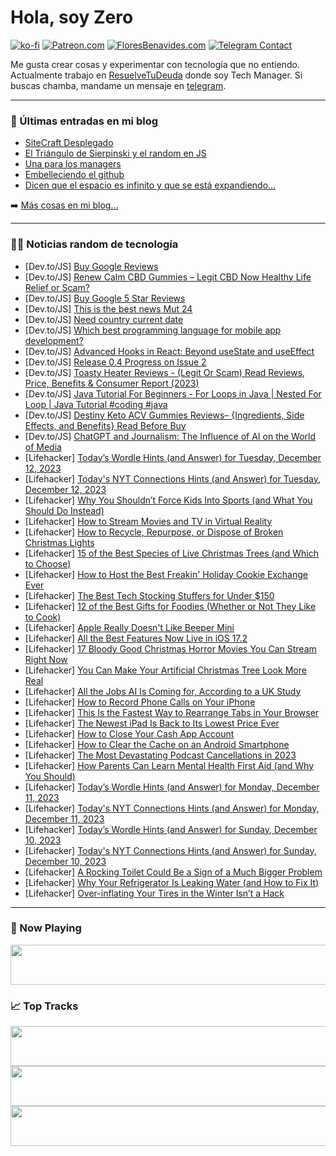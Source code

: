 # Hola, soy Zero

[![ko-fi](https://ko-fi.com/img/githubbutton_sm.svg)](https://ko-fi.com/J3J4N0LUK)
[![Patreon.com](https://img.shields.io/endpoint.svg?url=https%3A%2F%2Fshieldsio-patreon.vercel.app%2Fapi%3Fusername%3Dzerodragon%26type%3Dpatrons&style=for-the-badge)](https://patreon.com/zerodragon)
[![FloresBenavides.com](https://img.shields.io/website?down_message=oops&label=MiBlog&style=for-the-badge&up_message=online&url=https%3A%2F%2Ffloresbenavides.com)](https://floresbenavides.com)
[![Telegram Contact](https://img.shields.io/badge/escr%C3%ADbeme-ZeroDragon-%2326A5E4?style=for-the-badge&logo=telegram)](https://t.me/zerodragon)

Me gusta crear cosas y experimentar con tecnología que no entiendo.
Actualmente trabajo en [ResuelveTuDeuda](http://github.com/resuelve) donde soy Tech Manager.
Si buscas chamba, mandame un mensaje en [telegram](https://t.me/zerodragon).

---

### 📕 Últimas entradas en mi blog
<!-- BLOG-POST-LIST:START -->
- [SiteCraft Desplegado](https://floresbenavides.com/sitecraft-desplegado/)
- [El Triángulo de Sierpinski y el random en JS](https://floresbenavides.com/el-triangulo-de-sierpinski-y-el-random-en-js/)
- [Una para los managers](https://floresbenavides.com/una-para-los-managers/)
- [Embelleciendo el github](https://floresbenavides.com/embelleciendo-el-github/)
- [Dicen que el espacio es infinito y que se está expandiendo…](https://floresbenavides.com/dicen-que-el-espacio-es-infinito-y-que-se-esta-expandiendo/)
<!-- BLOG-POST-LIST:END -->

➡️ [Más cosas en mi blog...](https://floresbenavides.com)

---

### 👨‍💻 Noticias random de tecnología
<!-- TECH-POSTS:START -->
- [Dev.to/JS] [Buy Google Reviews](https://dev.to/vijefo9443/buy-google-reviews-4b68)
- [Dev.to/JS] [Renew Calm CBD Gummies – Legit CBD Now Healthy Life Relief or Scam?](https://dev.to/hensalbesdonald/renew-calm-cbd-gummies-legit-cbd-now-healthy-life-relief-or-scam-n1k)
- [Dev.to/JS] [Buy Google 5 Star Reviews](https://dev.to/vijefo9443/buy-google-5-star-reviews-2gj)
- [Dev.to/JS] [This is the best news Mut 24](https://dev.to/yangxuebao/this-is-the-best-news-mut-24-29i2)
- [Dev.to/JS] [Need country current date](https://dev.to/nitin41/need-country-current-date-2p4k)
- [Dev.to/JS] [Which best programming language for mobile app development?](https://dev.to/lenina59400/which-best-programming-language-for-mobile-app-development-49op)
- [Dev.to/JS] [Advanced Hooks in React: Beyond useState and useEffect](https://dev.to/krentrox/advanced-hooks-in-react-beyond-usestate-and-useeffect-1mhk)
- [Dev.to/JS] [Release 0.4 Progress on Issue 2](https://dev.to/bhmistry/release-04-progress-on-issue-2-42ff)
- [Dev.to/JS] [Toasty Heater Reviews - &lpar;Legit Or Scam&rpar; Read Reviews, Price, Benefits &amp; Consumer Report &lpar;2023&rpar;](https://dev.to/wsakhswa/toasty-heater-reviews-legit-or-scam-read-reviews-price-benefits-consumer-report-2023-4al9)
- [Dev.to/JS] [Java Tutorial For Beginners - For Loops in Java | Nested For Loop | Java Tutorial #coding #java](https://dev.to/codingmadeeasy/java-tutorial-for-beginners-for-loops-in-java-nested-for-loop-java-tutorial-coding-java-2l7d)
- [Dev.to/JS] [Destiny Keto ACV Gummies Reviews– {Ingredients, Side Effects, and Benefits} Read Before Buy](https://dev.to/destinyketoacvg/destiny-keto-acv-gummies-reviews-ingredients-side-effects-and-benefits-read-before-buy-42np)
- [Dev.to/JS] [ChatGPT and Journalism: The Influence of AI on the World of Media](https://dev.to/omnathdubeyofficial/chatgpt-and-journalism-the-influence-of-ai-on-the-world-of-media-13ho)
- [Lifehacker] [Today’s Wordle Hints &lpar;and Answer&rpar; for Tuesday, December 12, 2023](https://lifehacker.com/entertainment/wordle-answer-today-december-12-2023)
- [Lifehacker] [Today&#39;s NYT Connections Hints &lpar;and Answer&rpar; for Tuesday, December 12, 2023](https://lifehacker.com/entertainment/nyt-connections-answer-today-december-12-2023)
- [Lifehacker] [Why You Shouldn’t Force Kids Into Sports &lpar;and What You Should Do Instead&rpar;](https://lifehacker.com/family/why-you-shouldnt-force-kids-into-sports)
- [Lifehacker] [How to Stream Movies and TV in Virtual Reality](https://lifehacker.com/how-to-stream-movies-and-tv-in-virtual-reality-1848340674)
- [Lifehacker] [How to Recycle, Repurpose, or Dispose of Broken Christmas Lights](https://lifehacker.com/home/how-to-recycle-christmas-lights)
- [Lifehacker] [15 of the Best Species of Live Christmas Trees &lpar;and Which to Choose&rpar;](https://lifehacker.com/home/the-best-species-of-live-christmas-trees-and-which-to-choose)
- [Lifehacker] [How to Host the Best Freakin&#39; Holiday Cookie Exchange Ever](https://lifehacker.com/host-the-best-freakin-holiday-cookie-exchange-ever-1849883109)
- [Lifehacker] [The Best Tech Stocking Stuffers for Under $150](https://lifehacker.com/tech/best-tech-stocking-stuffer-deals)
- [Lifehacker] [12 of the Best Gifts for Foodies &lpar;Whether or Not They Like to Cook&rpar;](https://lifehacker.com/food-drink/best-gifts-for-foodies)
- [Lifehacker] [Apple Really Doesn&#39;t Like Beeper Mini](https://lifehacker.com/tech/beeper-mini-imessage-on-android-app)
- [Lifehacker] [All the Best Features Now Live in iOS 17.2](https://lifehacker.com/new-features-in-ios-17-2-1850964155)
- [Lifehacker] [17 Bloody Good Christmas Horror Movies You Can Stream Right Now](https://lifehacker.com/entertainment/best-christmas-horror-movies-streaming)
- [Lifehacker] [You Can Make Your Artificial Christmas Tree Look More Real](https://lifehacker.com/home/make-fake-christmas-tree-look-real)
- [Lifehacker] [All the Jobs AI Is Coming for, According to a UK Study](https://lifehacker.com/tech/the-jobs-most-at-risk-from-ai-according-to-a-uk-study)
- [Lifehacker] [How to Record Phone Calls on Your iPhone](https://lifehacker.com/tech/how-to-record-phone-calls-on-an-iphone)
- [Lifehacker] [This Is the Fastest Way to Rearrange Tabs in Your Browser](https://lifehacker.com/tech/rearrange-browser-tabs-hack)
- [Lifehacker] [The Newest iPad Is Back to Its Lowest Price Ever](https://lifehacker.com/tech/10th-generation-ipad-sale)
- [Lifehacker] [How to Close Your Cash App Account](https://lifehacker.com/tech/how-to-delete-cash-app)
- [Lifehacker] [How to Clear the Cache on an Android Smartphone](https://lifehacker.com/tech/how-to-clear-cache-on-android-smartphone)
- [Lifehacker] [The Most Devastating Podcast Cancellations in 2023](https://lifehacker.com/entertainment/podcast-cancellations-this-year)
- [Lifehacker] [How Parents Can Learn Mental Health First Aid &lpar;and Why You Should&rpar;](https://lifehacker.com/family/mental-health-first-aid-for-kids)
- [Lifehacker] [Today’s Wordle Hints &lpar;and Answer&rpar; for Monday, December 11, 2023](https://lifehacker.com/entertainment/wordle-answer-today-december-11-2023)
- [Lifehacker] [Today&#39;s NYT Connections Hints &lpar;and Answer&rpar; for Monday, December 11, 2023](https://lifehacker.com/entertainment/nyt-connections-answer-today-december-11-2023)
- [Lifehacker] [Today’s Wordle Hints &lpar;and Answer&rpar; for Sunday, December 10, 2023](https://lifehacker.com/entertainment/wordle-answer-today-december-10-2023)
- [Lifehacker] [Today&#39;s NYT Connections Hints &lpar;and Answer&rpar; for Sunday, December 10, 2023](https://lifehacker.com/entertainment/todays-nyt-connections-hints-and-answer-for-sunday-december-10-2023)
- [Lifehacker] [A Rocking Toilet Could Be a Sign of a Much Bigger Problem](https://lifehacker.com/home/how-to-fix-unstable-rocking-toilet)
- [Lifehacker] [Why Your Refrigerator Is Leaking Water &lpar;and How to Fix It&rpar;](https://lifehacker.com/home/how-to-fix-a-leaky-refrigerator)
- [Lifehacker] [Over-inflating Your Tires in the Winter Isn’t a Hack](https://lifehacker.com/travel/dont-over-inflate-tires)<!-- TECH-POSTS:END -->

---

### 🎵 Now Playing
<a href="https://spotify-now-playing-dun.vercel.app/now-playing?open"><img src="https://spotify-now-playing-dun.vercel.app/now-playing" width="540" height="64"></a>

### 📈 Top Tracks
<a href="https://spotify-now-playing-dun.vercel.app/top-tracks?i=1&open"><img src="https://spotify-now-playing-dun.vercel.app/top-tracks?i=1" width="540" height="64"></a>
<a href="https://spotify-now-playing-dun.vercel.app/top-tracks?i=2&open"><img src="https://spotify-now-playing-dun.vercel.app/top-tracks?i=2" width="540" height="64"></a>
<a href="https://spotify-now-playing-dun.vercel.app/top-tracks?i=3&open"><img src="https://spotify-now-playing-dun.vercel.app/top-tracks?i=3" width="540" height="64"></a>

